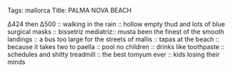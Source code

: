 Tags: mallorca
Title: PALMA NOVA BEACH
  
∆424 then ∆500 :: walking in the rain :: hollow empty thud and lots of blue surgical masks :: bissetriz mediatriz:: musta been the finest of the smooth landings :: a bus too large for the streets of mallis :: tapas at the beach :: because it takes two to paella :: pool no children :: drinks like toothpaste :: schedules and shitty treadmill :: the best tomyum ever :: kids losing their minds